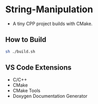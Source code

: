 # String-Manipulation
- A tiny CPP project builds with CMake.

## How to Build
```bash
sh ./build.sh
```

## VS Code Extensions
- C/C++
- CMake
- CMake Tools
- Doxygen Documentation Generator
